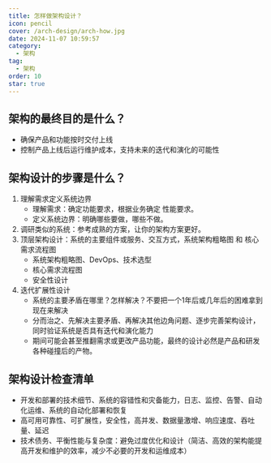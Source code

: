 ```yaml
---
title: 怎样做架构设计？
icon: pencil
cover: /arch-design/arch-how.jpg
date: 2024-11-07 10:59:57
category:
  - 架构
tag:
  - 架构
order: 10
star: true
---
```


## 架构的最终目的是什么？
- 确保产品和功能按时交付上线
- 控制产品上线后运行维护成本，支持未来的迭代和演化的可能性

## 架构设计的步骤是什么？
1. 理解需求定义系统边界
   - 理解需求：确定功能要求，根据业务确定 性能要求。
   - 定义系统边界：明确哪些要做，哪些不做。
2. 调研类似的系统：参考成熟的方案，让你的架构方案更好。
3. 顶层架构设计：系统的主要组件或服务、交互方式，系统架构粗略图 和 核心需求流程图
   - 系统架构粗略图、DevOps、技术选型
   - 核心需求流程图
   - 安全性设计
4. 迭代扩展性设计
   - 系统的主要矛盾在哪里？怎样解决？不要把一个1年后或几年后的困难拿到现在来解决
   - 分而治之、先解决主要矛盾、再解决其他边角问题、逐步完善架构设计，同时验证系统是否具有迭代和演化能力
   - 期间可能会甚至推翻需求或更改产品功能，最终的设计必然是产品和研发各种碰撞后的产物。

## 架构设计检查清单
- 开发和部署的技术细节、系统的容错性和灾备能力，日志、监控、告警、自动化运维、系统的自动化部署和恢复
- 高可用可靠性、可扩展性，安全性，高并发、数据量激增、响应速度、吞吐量、延迟
- 技术债务、平衡性能与复杂度：避免过度优化和设计（简洁、高效的架构能提高开发和维护的效率，减少不必要的开发和运维成本）